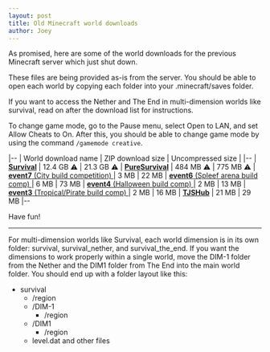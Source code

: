 ```yaml
---
layout: post
title: Old Minecraft world downloads
author: Joey
---
```


As promised, here are some of the world downloads for the previous Minecraft server which just shut down. 

<!--more-->


These files are being provided as-is from the server. You should be able to open each world by copying each folder into your .minecraft/saves folder. 

If you want to access the Nether and The End in multi-dimension worlds like survival, read on after the download list for instructions. 

To change game mode, go to the Pause menu, select Open to LAN, and set Allow Cheats to On. After this, you should be able to change game mode by using the command `/gamemode creative`.

|--
| World download name | ZIP download size | Uncompressed size |
|--
| [**Survival**](https://f001.backblazeb2.com/file/N3FS-worlds/N3FSSurvival.zip) | 12.4 GB ⚠ | 21.3 GB ⚠ 
| [**PureSurvival**](https://f001.backblazeb2.com/file/N3FS-worlds/PureSurvival.zip) | 484 MB ⚠ | 775 MB ⚠
| [**event7** (City build competition) ](https://f001.backblazeb2.com/file/N3FS-worlds/event7.zip) | 3 MB | 22 MB
| [**event6** (Spleef arena build comp) ](https://f001.backblazeb2.com/file/N3FS-worlds/event6.zip) | 6 MB | 73 MB
| [**event4** (Halloween build comp) ](https://f001.backblazeb2.com/file/N3FS-worlds/event4.zip) | 2 MB | 13 MB
| [**event3** (Tropical/Pirate build comp) ](https://f001.backblazeb2.com/file/N3FS-worlds/event3.zip) | 2 MB | 16 MB
| [**TJSHub**](https://f001.backblazeb2.com/file/N3FS-worlds/tjshub.zip) | 21 MB | 29 MB
|--

Have fun!

---

For multi-dimension worlds like Survival, each world dimension is in its own folder: survival, survival_nether, and survival_the_end. If you want the dimensions to work properly within a single world, move the DIM-1 folder from the Nether and the DIM1 folder from The End into the main world folder. You should end up with a folder layout like this: 

* survival
    * /region
    * /DIM-1
        * /region
    * /DIM1
        * /region
    * level.dat and other files
